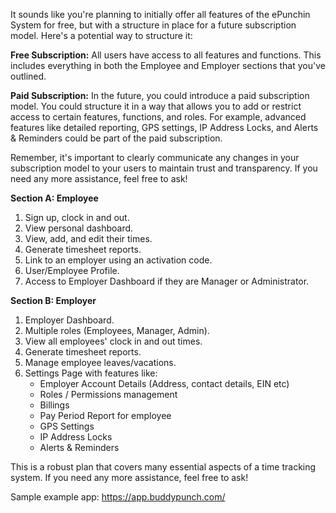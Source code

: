 It sounds like you're planning to initially offer all features of the ePunchin System for free, but with a structure in place for a future subscription model. Here's a potential way to structure it:

**Free Subscription:**
All users have access to all features and functions. This includes everything in both the Employee and Employer sections that you've outlined.

**Paid Subscription:**
In the future, you could introduce a paid subscription model. You could structure it in a way that allows you to add or restrict access to certain features, functions, and roles. For example, advanced features like detailed reporting, GPS settings, IP Address Locks, and Alerts & Reminders could be part of the paid subscription.

Remember, it's important to clearly communicate any changes in your subscription model to your users to maintain trust and transparency. If you need any more assistance, feel free to ask!

**Section A: Employee**

1. Sign up, clock in and out.
2. View personal dashboard.
3. View, add, and edit their times.
4. Generate timesheet reports.
5. Link to an employer using an activation code.
6. User/Employee Profile.
7. Access to Employer Dashboard if they are Manager or Administrator.

**Section B: Employer**

1. Employer Dashboard.
2. Multiple roles (Employees, Manager, Admin).
3. View all employees' clock in and out times.
4. Generate timesheet reports.
5. Manage employee leaves/vacations.
6. Settings Page with features like:
   - Employer Account Details (Address, contact details, EIN etc)
   - Roles / Permissions management
   - Billings
   - Pay Period Report for employee
   - GPS Settings
   - IP Address Locks
   - Alerts & Reminders

This is a robust plan that covers many essential aspects of a time tracking system. If you need any more assistance, feel free to ask!

Sample example app:
https://app.buddypunch.com/
